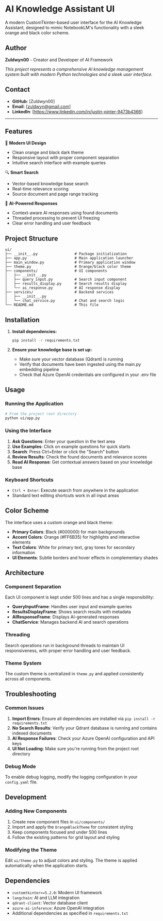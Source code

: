 # AI Knowledge Assistant UI

A modern CustomTkinter-based user interface for the AI Knowledge Assistant, designed to mimic NotebookLM's functionality with a sleek orange and black color scheme.

## Author

**Zuldwyn00** - Creator and Developer of AI Framework

*This project represents a comprehensive AI knowledge management system built with modern Python technologies and a sleek user interface.*

## Contact

- **GitHub**: [Zuldwyn00]
- **Email**: [zuldwyn@gmail.com]
- **LinkedIn**: [https://www.linkedin.com/in/justin-pinter-9473b4366]

---

## Features

🎨 **Modern UI Design**
- Clean orange and black dark theme
- Responsive layout with proper component separation
- Intuitive search interface with example queries

🔍 **Smart Search**
- Vector-based knowledge base search
- Real-time relevance scoring
- Source document and page range tracking

🤖 **AI-Powered Responses**
- Context-aware AI responses using found documents
- Threaded processing to prevent UI freezing
- Clear error handling and user feedback

## Project Structure

```
ui/
├── __init__.py                 # Package initialization
├── app.py                      # Main application launcher
├── main_window.py              # Primary application window
├── theme.py                    # Orange/black color theme
├── components/                 # UI components
│   ├── __init__.py
│   ├── query_input.py          # Search input component
│   ├── results_display.py      # Search results display
│   └── ai_response.py          # AI response display
├── services/                   # Backend services
│   ├── __init__.py
│   └── chat_service.py         # Chat and search logic
└── README.md                   # This file
```

## Installation

1. **Install dependencies:**
   ```bash
   pip install -r requirements.txt
   ```

2. **Ensure your knowledge base is set up:**
   - Make sure your vector database (Qdrant) is running
   - Verify that documents have been ingested using the main.py embedding pipeline
   - Check that Azure OpenAI credentials are configured in your .env file

## Usage

### Running the Application

```bash
# From the project root directory
python ui/app.py
```

### Using the Interface

1. **Ask Questions**: Enter your question in the text area
2. **Use Examples**: Click on example questions for quick starts
3. **Search**: Press Ctrl+Enter or click the "Search" button
4. **Review Results**: Check the found documents and relevance scores
5. **Read AI Response**: Get contextual answers based on your knowledge base

### Keyboard Shortcuts

- `Ctrl + Enter`: Execute search from anywhere in the application
- Standard text editing shortcuts work in all input areas

## Color Scheme

The interface uses a custom orange and black theme:

- **Primary Colors**: Black (#000000) for main backgrounds
- **Accent Colors**: Orange (#FF6B35) for highlights and interactive elements
- **Text Colors**: White for primary text, gray tones for secondary information
- **UI Elements**: Subtle borders and hover effects in complementary shades

## Architecture

### Component Separation

Each UI component is kept under 500 lines and has a single responsibility:

- **QueryInputFrame**: Handles user input and example queries
- **ResultsDisplayFrame**: Shows search results with metadata
- **AIResponseFrame**: Displays AI-generated responses
- **ChatService**: Manages backend AI and search operations

### Threading

Search operations run in background threads to maintain UI responsiveness, with proper error handling and user feedback.

### Theme System

The custom theme is centralized in `theme.py` and applied consistently across all components.

## Troubleshooting

### Common Issues

1. **Import Errors**: Ensure all dependencies are installed via `pip install -r requirements.txt`
2. **No Search Results**: Verify your Qdrant database is running and contains indexed documents
3. **AI Response Failures**: Check your Azure OpenAI configuration and API keys
4. **UI Not Loading**: Make sure you're running from the project root directory

### Debug Mode

To enable debug logging, modify the logging configuration in your `config.yaml` file.

## Development

### Adding New Components

1. Create new component files in `ui/components/`
2. Import and apply the `OrangeBlackTheme` for consistent styling
3. Keep components focused and under 500 lines
4. Follow the existing patterns for grid layout and styling

### Modifying the Theme

Edit `ui/theme.py` to adjust colors and styling. The theme is applied automatically when the application starts.

## Dependencies

- `customtkinter>=5.2.0`: Modern UI framework
- `langchain`: AI and LLM integration
- `qdrant-client`: Vector database client
- `azure-ai-inference`: Azure OpenAI integration
- Additional dependencies as specified in `requirements.txt`
